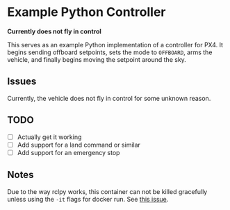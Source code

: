 # Example Python Controller

**Currently does not fly in control**

This serves as an example Python implementation of a controller for PX4. It
begins sending offboard setpoints, sets the mode to `OFFBOARD`, arms the
vehicle, and finally begins moving the setpoint around the sky.

## Issues

Currently, the vehicle does not fly in control for some unknown reason.


## TODO

- [ ] Actually get it working
- [ ] Add support for a land command or similar
- [ ] Add support for an emergency stop

## Notes
Due to the way rclpy works, this container can not be killed gracefully unless
using the `-it` flags for docker run. See [this issue](https://github.com/ros2/rclpy/issues/527).